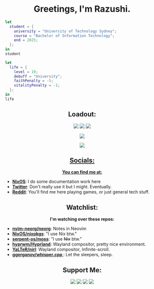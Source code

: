 <div align="center">

# Greetings, I'm Razushi.

</div>

```nix
let
  student = {
    university = "University of Technology Sydney";
    course = "Bachelor of Information Technology";
    end = 2025;
  };
in
student
```

```nix
let
  life = {
    level = 19;
    debuff = "University";
    faithPenalty = -5;
    vitalityPenalty = -1;
  };
in
life
```

<div align="center">
  
  ## Loadout:

</div>

<p align="center">
  <a href="https://nixos.org"><img src="https://img.shields.io/badge/NixOS-5277C3.svg?&style=for-the-badge&logo=nixos&logoColor=white" /></a>
  <a href="https://hyprland.org/"><img src="https://img.shields.io/badge/Hyprland-58E1FF.svg?&style=for-the-badge&logo=Hyprland&logoColor=black" /></a>
  <a href="https://neovim.io"><img src="https://img.shields.io/badge/NeoVim-%2357A143.svg?&style=for-the-badge&logo=neovim&logoColor=white" />
                              
</p>

<p align="center">
<img src="https://github-readme-stats.vercel.app/api?username=razushi&theme=catppuccin_mocha&hide_title=true&show_icons=true&hide_rank=true&include_all_commits=true" /></p>

<p align="center">
<img src="https://github-readme-stats.vercel.app/api/top-langs/?username=razushi&theme=catppuccin_mocha&hide_title=true&langs_count=8" /></p>
</p>


  
<div align="center">

  ## Socials: 
  
__You can find me at:__ 
  
</div>



- **[NixOS](https://wiki.nixos.org/wiki/User:Razushi)**: I do some documentation work here
- **[Twitter](https://twitter.com/razushi283)**: Don't really use it but I might. Eventually.
- **[Reddit](https://www.reddit.com/user/Cultural_Yam/)**: You'll find me here playing games, or just general tech stuff. 

<div align="center">
  
  ## Watchlist:

__I'm watching over these repos:__ 

</div>

- **[nvim-neorg/neorg](https://github.com/nvim-neorg/neorg)**: Notes in Neovim
- **[NixOS/nixpkgs](https://github.com/NixOS/nixpkgs)**: "I use Nix btw."
- **[serpent-os/moss](https://github.com/serpent-os/moss)**: "I use ~~Nix~~ btw."
- **[hyprwm/Hyprland](https://github.com/hyprwm/Hyprland)**: Wayland compositor, pretty nice environment.
- **[YaLTeR/nirl](https://github.com/YaLTeR/niri)**: Wayland compositor, Infinite-scroll.
- **[ggerganov/whisper.cpp ](https://github.com/ggerganov/whisper.cpp)**: Let the sleepers, sleep.


<div align="center">
  
  ## Support Me:
  <img src="https://img.shields.io/badge/alipay-00A1E9?style=for-the-badge&logo=alipay&logoColor=white" />
  <img src="https://img.shields.io/badge/Ko--fi-F16061?style=for-the-badge&logo=ko-fi&logoColor=white" />
  <img src="https://img.shields.io/badge/Patreon-F96854?style=for-the-badge&logo=patreon&logoColor=white" />
  <img src="https://img.shields.io/badge/PayPal-00457C?style=for-the-badge&logo=paypal&logoColor=white" />

</div>
